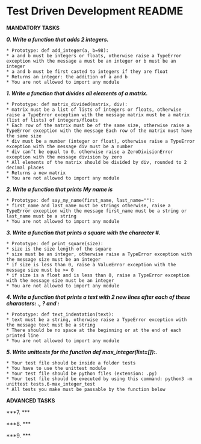 # Test Driven Development README

**MANDATORY TASKS**

***0. Write a function that adds 2 integers.***

	* Prototype: def add_integer(a, b=98):
	* a and b must be integers or floats, otherwise raise a TypeError exception with the message a must be an integer or b must be an integer
	* a and b must be first casted to integers if they are float
	* Returns an integer: the addition of a and b
	* You are not allowed to import any module

***1. Write a function that divides all elements of a matrix.***

	* Prototype: def matrix_divided(matrix, div):
	* matrix must be a list of lists of integers or floats, otherwise raise a TypeError exception with the message matrix must be a matrix (list of lists) of integers/floats
	* Each row of the matrix must be of the same size, otherwise raise a TypeError exception with the message Each row of the matrix must have the same size
	* div must be a number (integer or float), otherwise raise a TypeError exception with the message div must be a number
	* div can’t be equal to 0, otherwise raise a ZeroDivisionError exception with the message division by zero
	* All elements of the matrix should be divided by div, rounded to 2 decimal places
	* Returns a new matrix
	* You are not allowed to import any module

***2. Write a function that prints My name is <first name> <last name>***

	* Prototype: def say_my_name(first_name, last_name=""):
	* first_name and last_name must be strings otherwise, raise a TypeError exception with the message first_name must be a string or last_name must be a string
	* You are not allowed to import any module

***3. Write a function that prints a square with the character #.***

	* Prototype: def print_square(size):
	* size is the size length of the square
	* size must be an integer, otherwise raise a TypeError exception with the message size must be an integer
	* if size is less than 0, raise a ValueError exception with the message size must be >= 0
	* if size is a float and is less than 0, raise a TypeError exception with the message size must be an integer
	* You are not allowed to import any module

***4. Write a function that prints a text with 2 new lines after each of these characters: ., ? and :***

	* Prototype: def text_indentation(text):
	* text must be a string, otherwise raise a TypeError exception with the message text must be a string
	* There should be no space at the beginning or at the end of each printed line
	* You are not allowed to import any module

***5. Write unittests for the function def max_integer(list=[]):.***

	* Your test file should be inside a folder tests
	* You have to use the unittest module
	* Your test file should be python files (extension: .py)
	* Your test file should be executed by using this command: python3 -m unittest tests.6-max_integer_test
	* All tests you make must be passable by the function below

**ADVANCED TASKS**

***7. ***

***8. ***

***9. ***


